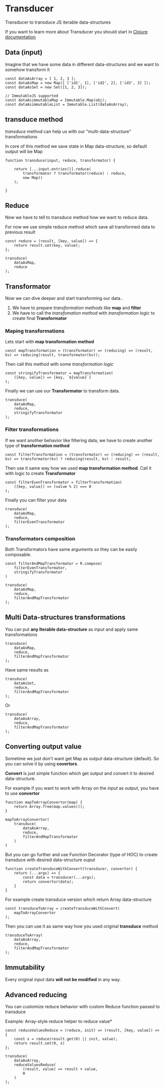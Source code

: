 # Transducer

Transducer to transduce JS iterable data-structures

If you want to learn more about Transducer you should start in [Clojure documentation](https://clojure.org/reference/transducers)



## Data (input)

Imagine that we have some data in different data-structures and we want to somehow transform it  

    const dataAsArray = [ 1, 2, 3 ];
    const dataAsMap = new Map([ ['id1', 1], ['id2', 2], ['id3', 3] ]);
    const dataAsSet = new Set([1, 2, 3]);

    // ImmutableJS supported
    const dataAsimmutableMap = Immutable.Map(obj);
    const dataAsimmutableList = Immutable.List(dataAsArray);


## **transduce** method

*transduce* method can help us with our "multi-data-structure" transformations

In core of this method we save state in Map data-structure, so default output will be Map

    function transduce(input, reduce, transformator) {

        return [...input.entries()].reduce(
            transformator ? transformator(reduce) : reduce,
            new Map()
        );

    }


## Reduce

Now we have to tell to transduce method how we want to reduce data.

For now we use simple reduce method which save all transformed data to previous result  

    const reduce = (result, [key, value]) => {
        return result.set(key, value);
    };

    transduce(
        dataAsMap,
        reduce
    );


## Transformator

Now we can dive deeper and start transforming our data..  

1. We have to prepare *transformation methods* like **map** and **filter**   
2. We have to call the *transfomation method* with *transformation logic* to create final **Transformator**

### Maping transformations

Lets start with **map transformation method**

    const mapTransformation = (transformator) => (reducing) => (result, kv) => reducing(result, transformator(kv));


Then call this method with some *transformation logic*

    const stringifyTransformator = mapTransformation(
        ([key, value]) => [key, `${value}`]
    );

Finally we can use our **Transformator** to transform data.

    transduce(
        dataAsMap,
        reduce,
        stringifyTransformator
    );


### Filter transformations

If we want another behavior like filtering data, we have to create another type of **transformation method**

    const filterTransformation = (transformator) => (reducing) => (result, kv) => transformator(kv) ? reducing(result, kv) : result;


Then use it same way how we used **map transformation method**. Call it with logic to create **Transformator**

    const filterEvenTransformator = filterTransformation(
        ([key, value]) => (value % 2) === 0
    );


Finally you can filter your data

    transduce(
        dataAsMap,
        reduce,
        filterEvenTransformator
    );


### Transformators composition

Both Transformators have same arguments so they can be easily composable.

    const filterAndMapTransformator = R.compose(
        filterEvenTransformator,
        stringifyTransformator
    )

    transduce(
        dataAsMap,
        reduce,
        filterAndMapTransformator
    );


## Multi Data-structures transformations

You can put **any Iterable data-structure** as *input* and apply same transformations

    transduce(
        dataAsMap,
        reduce,
        filterAndMapTransformator
    );

Have same results as

    transduce(
        dataAsSet,
        reduce,
        filterAndMapTransformator
    );

Or

    transduce(
        dataAsArray,
        reduce,
        filterAndMapTransformator
    );


## Converting output value

Sometime we just don't want get Map as output data-structure (default).
So you can solve it by using **covertors**.

**Convert** is just simple function which get output and convert it to desired data-structure.

For example if you want to work with Array on the *input* as *output*, you have to use **convertor**

    function mapToArrayConvertor(map) {
        return Array.from(map.values());
    }

    mapToArrayConvertor(
        transduce(
            dataAsArray,
            reduce,
            filterAndMapTransformator
        )
    )

But you can go further and use Function Decorator (type of HOC) to create transduce with desired data-structure ouput

    function createTransduceWithConvert(transducer, convertor) {
        return (...args) => {
            const data = transducer(...args);
            return convertor(data);
        }
    }

For example create transduce version which return Array data-structure

    const transduceToArray = createTransduceWithConvert(
        mapToArrayConvertor
    );

Then you can use it as same way how you used original **transduce** method

    transduceToArray(
        dataAsArray,
        reduce,
        filterAndMapTransformator
    );



## Immutability

Every original *input* data **will not be modified** in any way.

## Advanced reducing

You can customize reduce behavior with custom Reduce function passed to transduce

Example: Array-style reduce helper to reduce value*

    const reduceValuesReduce = (reduce, init) => (result, [key, value]) => {
        const x = reduce(result.get(0) || init, value);
        return result.set(0, x)
    };

    transduce(
        dataAsArray,
        reduceValuesReduce(
            (result, value) => result + value,
            0
        )
    );

